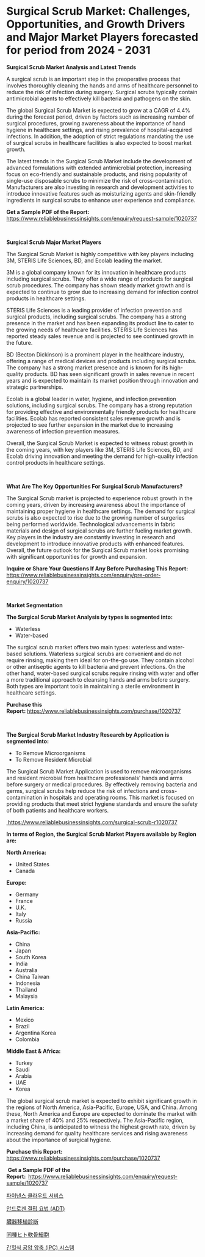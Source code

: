 <p><h1>Surgical Scrub Market: Challenges, Opportunities, and Growth Drivers and Major Market Players forecasted for period from 2024 - 2031</h1></p><p><strong>Surgical Scrub Market Analysis and Latest Trends</strong></p>
<p><p>A surgical scrub is an important step in the preoperative process that involves thoroughly cleaning the hands and arms of healthcare personnel to reduce the risk of infection during surgery. Surgical scrubs typically contain antimicrobial agents to effectively kill bacteria and pathogens on the skin.</p><p>The global Surgical Scrub Market is expected to grow at a CAGR of 4.4% during the forecast period, driven by factors such as increasing number of surgical procedures, growing awareness about the importance of hand hygiene in healthcare settings, and rising prevalence of hospital-acquired infections. In addition, the adoption of strict regulations mandating the use of surgical scrubs in healthcare facilities is also expected to boost market growth.</p><p>The latest trends in the Surgical Scrub Market include the development of advanced formulations with extended antimicrobial protection, increasing focus on eco-friendly and sustainable products, and rising popularity of single-use disposable scrubs to minimize the risk of cross-contamination. Manufacturers are also investing in research and development activities to introduce innovative features such as moisturizing agents and skin-friendly ingredients in surgical scrubs to enhance user experience and compliance.</p></p>
<p><strong>Get a Sample PDF of the Report:&nbsp;</strong> <a href="https://www.reliablebusinessinsights.com/enquiry/request-sample/1020737">https://www.reliablebusinessinsights.com/enquiry/request-sample/1020737</a></p>
<p>&nbsp;</p>
<p><strong>Surgical Scrub Major Market Players</strong></p>
<p><p>The Surgical Scrub Market is highly competitive with key players including 3M, STERIS Life Sciences, BD, and Ecolab leading the market. </p><p>3M is a global company known for its innovation in healthcare products including surgical scrubs. They offer a wide range of products for surgical scrub procedures. The company has shown steady market growth and is expected to continue to grow due to increasing demand for infection control products in healthcare settings.</p><p>STERIS Life Sciences is a leading provider of infection prevention and surgical products, including surgical scrubs. The company has a strong presence in the market and has been expanding its product line to cater to the growing needs of healthcare facilities. STERIS Life Sciences has reported steady sales revenue and is projected to see continued growth in the future.</p><p>BD (Becton Dickinson) is a prominent player in the healthcare industry, offering a range of medical devices and products including surgical scrubs. The company has a strong market presence and is known for its high-quality products. BD has seen significant growth in sales revenue in recent years and is expected to maintain its market position through innovation and strategic partnerships.</p><p>Ecolab is a global leader in water, hygiene, and infection prevention solutions, including surgical scrubs. The company has a strong reputation for providing effective and environmentally friendly products for healthcare facilities. Ecolab has reported consistent sales revenue growth and is projected to see further expansion in the market due to increasing awareness of infection prevention measures.</p><p>Overall, the Surgical Scrub Market is expected to witness robust growth in the coming years, with key players like 3M, STERIS Life Sciences, BD, and Ecolab driving innovation and meeting the demand for high-quality infection control products in healthcare settings.</p></p>
<p>&nbsp;</p>
<p><strong>What Are The Key Opportunities For Surgical Scrub Manufacturers?</strong></p>
<p><p>The Surgical Scrub market is projected to experience robust growth in the coming years, driven by increasing awareness about the importance of maintaining proper hygiene in healthcare settings. The demand for surgical scrubs is also expected to rise due to the growing number of surgeries being performed worldwide. Technological advancements in fabric materials and design of surgical scrubs are further fueling market growth. Key players in the industry are constantly investing in research and development to introduce innovative products with enhanced features. Overall, the future outlook for the Surgical Scrub market looks promising with significant opportunities for growth and expansion.</p></p>
<p><strong>Inquire or Share Your Questions If Any Before Purchasing This Report:</strong> <a href="https://www.reliablebusinessinsights.com/enquiry/pre-order-enquiry/1020737">https://www.reliablebusinessinsights.com/enquiry/pre-order-enquiry/1020737</a></p>
<p>&nbsp;</p>
<p><strong>Market Segmentation</strong></p>
<p><strong>The Surgical Scrub Market Analysis by types is segmented into:</strong></p>
<p><ul><li>Waterless</li><li>Water-based</li></ul></p>
<p><p>The surgical scrub market offers two main types: waterless and water-based solutions. Waterless surgical scrubs are convenient and do not require rinsing, making them ideal for on-the-go use. They contain alcohol or other antiseptic agents to kill bacteria and prevent infections. On the other hand, water-based surgical scrubs require rinsing with water and offer a more traditional approach to cleansing hands and arms before surgery. Both types are important tools in maintaining a sterile environment in healthcare settings.</p></p>
<p><strong>Purchase this Report:&nbsp;</strong><a href="https://www.reliablebusinessinsights.com/purchase/1020737">https://www.reliablebusinessinsights.com/purchase/1020737</a></p>
<p>&nbsp;</p>
<p><strong>The Surgical Scrub Market Industry Research by Application is segmented into:</strong></p>
<p><ul><li>To Remove Microorganisms</li><li>To Remove Resident Microbial</li></ul></p>
<p><p>The Surgical Scrub Market Application is used to remove microorganisms and resident microbial from healthcare professionals' hands and arms before surgery or medical procedures. By effectively removing bacteria and germs, surgical scrubs help reduce the risk of infections and cross-contamination in hospitals and operating rooms. This market is focused on providing products that meet strict hygiene standards and ensure the safety of both patients and healthcare workers.</p></p>
<p><a href="https://www.reliablebusinessinsights.com/surgical-scrub-r1020737">&nbsp;https://www.reliablebusinessinsights.com/surgical-scrub-r1020737</a></p>
<p><strong>In terms of Region, the Surgical Scrub Market Players available by Region are:</strong></p>
<p>
    <p> <strong> North America: </strong>
        <ul>
            <li>United States</li>
            <li>Canada</li>
        </ul>
        </p> 
    <p> <strong> Europe: </strong>
        <ul>
            <li>Germany</li>
            <li>France</li>
            <li>U.K.</li>
            <li>Italy</li>
            <li>Russia</li>
        </ul>
        </p> 
    <p> <strong> Asia-Pacific: </strong>
        <ul>
            <li>China</li>
            <li>Japan</li>
            <li>South Korea</li>
            <li>India</li>
            <li>Australia</li>
            <li>China Taiwan</li>
            <li>Indonesia</li>
            <li>Thailand</li>
            <li>Malaysia</li>
        </ul>
        </p> 
    <p> <strong> Latin America: </strong>
        <ul>
            <li>Mexico</li>
            <li>Brazil</li>
            <li>Argentina Korea</li>
            <li>Colombia</li>
        </ul>
        </p> 
    <p> <strong> Middle East & Africa: </strong>
        <ul>
            <li>Turkey</li>
            <li>Saudi</li>
            <li>Arabia</li>
            <li>UAE</li>
            <li>Korea</li>
        </ul>
    </p>
    </p>
<p><p>The global surgical scrub market is expected to exhibit significant growth in the regions of North America, Asia-Pacific, Europe, USA, and China. Among these, North America and Europe are expected to dominate the market with a market share of 40% and 25% respectively. The Asia-Pacific region, including China, is anticipated to witness the highest growth rate, driven by increasing demand for quality healthcare services and rising awareness about the importance of surgical hygiene.</p></p>
<p><strong>Purchase this Report: </strong><a href="https://www.reliablebusinessinsights.com/purchase/1020737">https://www.reliablebusinessinsights.com/purchase/1020737</a></p>
<p>&nbsp;<strong>Get a Sample PDF of the Report:&nbsp;&nbsp;</strong><a href="https://www.reliablebusinessinsights.com/enquiry/request-sample/1020737">https://www.reliablebusinessinsights.com/enquiry/request-sample/1020737</a></p>
<p><strong></strong></p>
<p><p><a href="https://medium.com/@maryamwill/%EA%B8%88%EC%9C%B5-%ED%81%B4%EB%9D%BC%EC%9A%B0%EB%93%9C-%EC%84%9C%EB%B9%84%EC%8A%A4-%EC%8B%9C%EC%9E%A5-%EA%B7%9C%EB%AA%A8-%EB%B0%8F-%EC%8B%9C%EC%9E%A5-%EB%8F%99%ED%96%A5-%EC%A0%84%EB%B0%98%EC%A0%81%EC%9D%B8-%EC%82%B0%EC%97%85-%EA%B0%9C%EC%9A%94-2024%EB%85%84%EB%B6%80%ED%84%B0-2031%EB%85%84%EA%B9%8C%EC%A7%80-99288e1ef57c">파이낸스 클라우드 서비스</a></p><p><a href="https://medium.com/@munchkin678568/%EC%95%88%EB%93%9C%EB%A1%9C%EA%B2%90-%EC%96%B5%EC%A0%9C-%EC%9A%94%EB%B2%95-adt-%EC%8B%9C%EC%9E%A5-%EB%8F%99%ED%96%A5-%EC%8B%9C%EC%9E%A5-%EB%8F%99%ED%96%A5-%EC%84%B1%EC%9E%A5-2024%EB%85%84%EB%B6%80%ED%84%B0-2031%EB%85%84%EA%B9%8C%EC%A7%80-%EC%98%88%EC%B8%A1%EB%90%9C-%EB%8D%B0%EC%9D%B4%ED%84%B0-fe08b124c80d">안드로겐 결핍 요법 (ADT)</a></p><p><a href="https://medium.com/@alexsania91/%E8%87%93%E5%99%A8%E7%A7%BB%E6%A4%8D%E8%A8%BA%E6%96%AD%E3%81%AE%E5%B8%82%E5%A0%B4-%E6%88%90%E5%8A%9F%E3%81%97%E3%81%9F%E3%83%93%E3%82%B8%E3%83%8D%E3%82%B9%E6%88%A6%E7%95%A5%E3%81%AE%E9%8D%B52031%E5%B9%B4%E3%81%BE%E3%81%A7%E3%81%AE%E4%BA%88%E6%B8%AC-edd96d7bc59e">臓器移植診断</a></p><p><a href="https://github.com/one-cool-chick/Market-Research-Report-List-1/blob/main/451379687822.md">同種ヒト軟骨細胞</a></p><p><a href="https://github.com/solomonbode85/Market-Research-Report-List-1/blob/main/385291780728.md">간헐식 공압 압축 (IPC) 시스템</a></p></p>